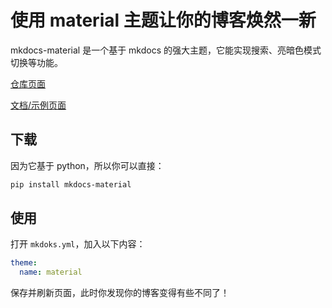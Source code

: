 # 使用 material 主题让你的博客焕然一新

mkdocs-material 是一个基于 mkdocs 的强大主题，它能实现搜索、亮暗色模式切换等功能。

[仓库页面](https://github.com/squidfunk/mkdocs-material)

[文档/示例页面](https://squidfunk.github.io/mkdocs-material/)

## 下载

因为它基于 python，所以你可以直接：

```powershell
pip install mkdocs-material
```

## 使用

打开 `mkdoks.yml`，加入以下内容：

```yaml
theme: 
  name: material
```

保存并刷新页面，此时你发现你的博客变得有些不同了！

